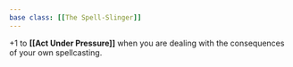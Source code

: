 ```yaml
---
base class: [[The Spell-Slinger]]
---
```

+1 to **[[Act Under Pressure]]** when you are dealing with the consequences of your own spellcasting.